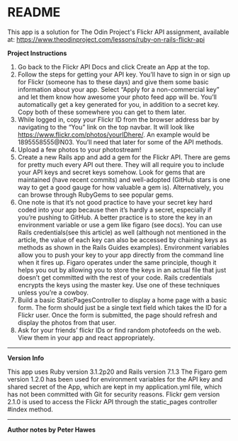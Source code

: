 # README

This app is a solution for The Odin Project's Flickr API assignment, available at: https://www.theodinproject.com/lessons/ruby-on-rails-flickr-api

**Project Instructions**

1) Go back to the Flickr API Docs and click Create an App at the top.  
2) Follow the steps for getting your API key. You’ll have to sign in or sign up for Flickr (someone has to these days) and give them some basic information about your app. Select “Apply for a non-commercial key” and let them know how awesome your photo feed app will be. You’ll automatically get a key generated for you, in addition to a secret key. Copy both of these somewhere you can get to them later.  
3) While logged in, copy your Flickr ID from the browser address bar by navigating to the “You” link on the top navbar. It will look like https://www.flickr.com/photos/yourIDhere/. An example would be 1895558555@N03. You’ll need that later for some of the API methods.  
4) Upload a few photos to your photostream!  
5) Create a new Rails app and add a gem for the Flickr API. There are gems for pretty much every API out there. They will all require you to include your API keys and secret keys somehow. Look for gems that are maintained (have recent commits) and well-adopted (GitHub stars is one way to get a good gauge for how valuable a gem is). Alternatively, you can browse through RubyGems to see popular gems.  
6) One note is that it’s not good practice to have your secret key hard coded into your app because then it’s hardly a secret, especially if you’re pushing to GitHub. A better practice is to store the key in an environment variable or use a gem like figaro (see docs). You can use Rails credentials(see this article) as well (although not mentioned in the article, the value of each key can also be accessed by chaining keys as methods as shown in the Rails Guides examples). Environment variables allow you to push your key to your app directly from the command line when it fires up. Figaro operates under the same principle, though it helps you out by allowing you to store the keys in an actual file that just doesn’t get committed with the rest of your code. Rails credentials encrypts the keys using the master key. Use one of these techniques unless you’re a cowboy.  
7) Build a basic StaticPagesController to display a home page with a basic form. The form should just be a single text field which takes the ID for a Flickr user. Once the form is submitted, the page should refresh and display the photos from that user.  
8) Ask for your friends’ flickr IDs or find random photofeeds on the web. View them in your app and react appropriately.  

---------------------------------  

**Version Info**

This app uses Ruby version 3.1.2p20 and Rails version 7.1.3
The Figaro gem version 1.2.0 has been used for environment variables for the API key and shared secret of the App, which are kept in my application.yml file, which has
not been committed with Git for security reasons.
Flickr gem version 2.1.0 is used to access the Flickr API through the static_pages controller #index method.

---------------------------------

**Author notes by Peter Hawes**


